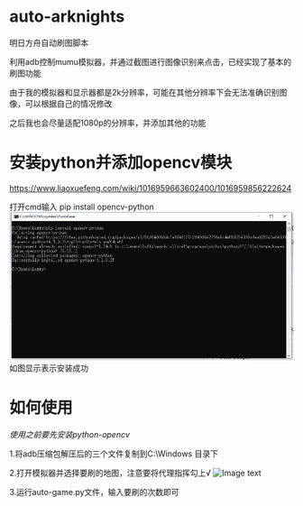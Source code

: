 # auto-arknights
明日方舟自动刷图脚本

利用adb控制mumu模拟器，并通过截图进行图像识别来点击，已经实现了基本的刷图功能

由于我的模拟器和显示器都是2k分辨率，可能在其他分辨率下会无法准确识别图像，可以根据自己的情况修改

之后我也会尽量适配1080p的分辨率，并添加其他的功能

# 安装python并添加opencv模块

https://www.liaoxuefeng.com/wiki/1016959663602400/1016959856222624

打开cmd输入 pip install opencv-python
![Image text](https://github.com/LuffyLSX/auto-arknights/blob/master/readme/demo2.png)
如图显示表示安装成功

# 如何使用

*使用之前要先安装python-opencv*

1.将adb压缩包解压后的三个文件复制到C:\Windows 目录下

2.打开模拟器并选择要刷的地图，注意要将代理指挥勾上√
![Image text](https://github.com/LuffyLSX/auto-arknights/blob/master/readme/demo.png)

3.运行auto-game.py文件，输入要刷的次数即可
